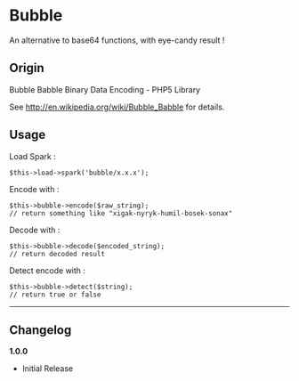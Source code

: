 Bubble
============================

An alternative to base64 functions, with eye-candy result !

Origin
----------------------------
Bubble Babble Binary Data Encoding - PHP5 Library

See http://en.wikipedia.org/wiki/Bubble_Babble for details.

Usage
----------------------------

Load Spark :

    $this->load->spark('bubble/x.x.x');

Encode with :

    $this->bubble->encode($raw_string);
    // return something like "xigak-nyryk-humil-bosek-sonax"
    
Decode with :

    $this->bubble->decode($encoded_string);
    // return decoded result
    
Detect encode with :

	$this->bubble->detect($string);
    // return true or false
----------------------------

Changelog
----------------------------

**1.0.0**

* Initial Release